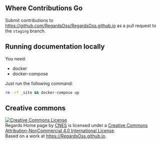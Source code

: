 ## Where Contributions Go
Submit contributions to https://github.com/RegardsOss/RegardsOss.github.io as a pull request to the `staging` branch.

## Running documentation locally

You need:
- docker
- docker-compose

Just run the following command:
```bash
rm -rf _site && docker-compose up
```

## Creative commons
<a rel="license" href="http://creativecommons.org/licenses/by-nc/4.0/"><img alt="Creative Commons License" style="border-width:0" src="https://i.creativecommons.org/l/by-nc/4.0/88x31.png" /></a><br /><span xmlns:dct="http://purl.org/dc/terms/" property="dct:title">Regards Home page</span> by <a xmlns:cc="http://creativecommons.org/ns#" href="https://cnes.fr" property="cc:attributionName" rel="cc:attributionURL">CNES</a> is licensed under a <a rel="license" href="http://creativecommons.org/licenses/by-nc/4.0/">Creative Commons Attribution-NonCommercial 4.0 International License</a>.<br />Based on a work at <a xmlns:dct="http://purl.org/dc/terms/" href="https://RegardsOss.github.io" rel="dct:source">https://RegardsOss.github.io</a>.
